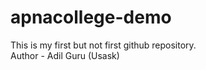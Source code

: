 # apnacollege-demo
This is my first but not first github repository.
<br>
Author - Adil Guru (Usask)
